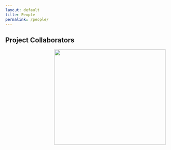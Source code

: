 ```yaml
---
layout: default
title: People
permalink: /people/
---
```


## Project Collaborators


<div style= "float: right">
<img src="{{ '/img/A_new_map_of_Scotland_with_the_roads_(8643653080) (2).jpg' | relative_url }}" width=350 height=300>
</div>
